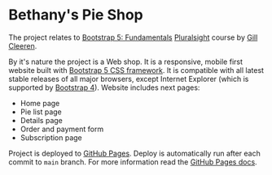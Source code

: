# Bethany's Pie Shop

The project relates to [Bootstrap 5: Fundamentals](https://app.pluralsight.com/library/courses/bootstrap-5-fundamentals/table-of-contents) [Pluralsight](https://www.pluralsight.com/) course by [Gill Cleeren](https://app.pluralsight.com/profile/author/gill-cleeren). 

By it's nature the project is a Web shop. It is a responsive, mobile first website built with [Bootstrap 5 CSS framework](https://getbootstrap.com/). It is compatible with all latest stable releases of all major browsers, except Internet Explorer (which is supported by [Bootstrap 4](https://getbootstrap.com/docs/4.6/getting-started/introduction/)). Website includes next pages:
* Home page
* Pie list page
* Details page
* Order and payment form
* Subscription page

Project is deployed to [GitHub Pages](https://ntonbala.github.io/bethanys-pie-shop/applepie). Deploy is automatically run after each commit to `main` branch. For more information read the [GitHub Pages docs](https://docs.github.com/en/pages).
